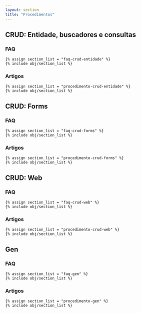 ```yaml
---
layout: section
title: "Procedimentos"
---
```


<h2>CRUD: Entidade, buscadores e consultas</h2>
<div class="row">
  <div class="span6">
    <h3>FAQ</h3>

    {% assign section_list = "faq-crud-entidade" %}
    {% include obj/section_list %}
  </div>
  <div class="span6">
    <h3>Artigos</h3>
    
    {% assign section_list = "procedimento-crud-entidade" %}
    {% include obj/section_list %}
  </div>
</div>

<h2>CRUD: Forms</h2>
<div class="row">
  <div class="span6">
    <h3>FAQ</h3>

    {% assign section_list = "faq-crud-forms" %}
    {% include obj/section_list %}
  </div>
  <div class="span6">
    <h3>Artigos</h3>
    
    {% assign section_list = "procedimento-crud-forms" %}
    {% include obj/section_list %}
  </div>
</div>

<h2>CRUD: Web</h2>
<div class="row">
  <div class="span6">
    <h3>FAQ</h3>

    {% assign section_list = "faq-crud-web" %}
    {% include obj/section_list %}
  </div>
  <div class="span6">
    <h3>Artigos</h3>
    
    {% assign section_list = "procedimento-crud-web" %}
    {% include obj/section_list %}
  </div>
</div>

<h2>Gen</h2>
<div class="row">
  <div class="span6">
    <h3>FAQ</h3>

    {% assign section_list = "faq-gen" %}
    {% include obj/section_list %}
  </div>
  <div class="span6">
    <h3>Artigos</h3>
    
    {% assign section_list = "procedimento-gen" %}
    {% include obj/section_list %}
  </div>
</div>
